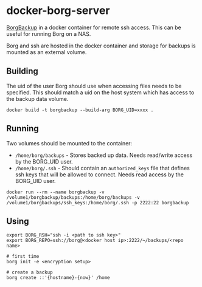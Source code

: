 # docker-borg-server

[BorgBackup](https://borgbackup.readthedocs.io/en/stable/) in a docker container for remote ssh access. This can be useful for running Borg on a NAS.

Borg and ssh are hosted in the docker container and storage for backups is mounted as an external volume.

## Building

The uid of the user Borg should use when accessing files needs to be specified. This should match a uid on the host system which has access to the backup data volume.

```
docker build -t borgbackup --build-arg BORG_UID=xxxx .
```

## Running

Two volumes should be mounted to the container:

* `/home/borg/backups` - Stores backed up data. Needs read/write access by the BORG_UID user.
* `/home/borg/.ssh` - Should contain an `authorized_keys` file that defines ssh keys that will be allowed to connect. Needs read access by the BORG_UID user.

```
docker run --rm --name borgbackup -v /volume1/borgbackup/backups:/home/borg/backups -v /volume1/borgbackups/ssh_keys:/home/borg/.ssh -p 2222:22 borgbackup
```

## Using

```
export BORG_RSH="ssh -i <path to ssh key>"
export BORG_REPO=ssh://borg@<docker host ip>:2222/~/backups/<repo name>

# first time
borg init -e <encryption setup>

# create a backup
borg create ::'{hostname}-{now}' /home

```